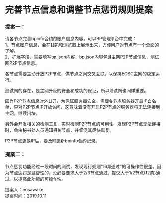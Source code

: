 # 完善节点信息和调整节点惩罚规则提案

### 提案一：
请各节点完善bpinfo合约的账户信息内容，可以BP管理平台中完成：   
1、节点账户信息，会在钱包和浏览器上展示出来，方便用户对节点有一个全面的了解。  
2、扩展字段，需要填写bp.json内容，bp.json内容包含主网P2P节点信息，测试网P2P节点信息。  

各节点需要主动开放P2P节点，供节点之间交叉互联，以保持EOSC主网的稳定运行。

测试网的存在，是主网升级的安全和成功的保证，所以测试网也同样重要。

因为P2P节点信息对外公开，为保证服务器安全，需要各节点服务器开启IP白名单，只对P2P节点IP开放访问，这意味着没有开启P2P节点的服务器将无法连接到主网，继续出块。

另外会开发相关的检测工具，实时检测P2P节点的可用性，发现P2P节点无法连接时，会由秘书处人员通知相关节点，并督促其尽快恢复。

P2P节点更换IP后，要及时更新bpinfo合约记录。

### 提案二：

节点惩罚功能经过一段时间的测试，发现现行规则“16票通过”的可操作性很差。因为节点惩罚是监督性的，没必要要求大于2/3节点通过，提议大于1/2节点(12票)通过。以提高此功能的可操作性。

提案人：eosawake   
提案时间：2019.10.11
